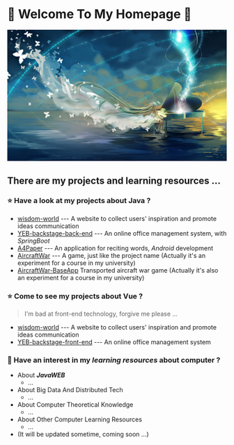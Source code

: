 # 💙 Welcome To My Homepage 💙
![homepagePicture1](pics/v2-b4fa1163d7c6f7bb2d246eb1a7bb6b50.jpg)
## There are my projects and learning resources ...
### :star: Have a look at my projects about Java ?
- [wisdom-world](https://github.com/SunDocker/wisdom-world-parent) --- A website to collect users' inspiration and promote ideas communication
- [YEB-backstage-back-end](https://github.com/SunDocker/YEB-backstage-back-end) --- An online office management system, with *SpringBoot*
- [A4Paper](https://github.com/SunDocker/A4Paper) --- An application for reciting words, *Android* development
- [AircraftWar](https://github.com/SunDocker/AircraftWar-base) --- A game, just like the project name (Actually it's an experiment for a course in my university)
- [AircraftWar-BaseApp](https://github.com/SunDocker/AircraftWar-BaseApp) Transported aircraft war game (Actually it's also an experiment for a course in my university)
### :star: Come to see my projects about Vue ?
> I'm bad at front-end technology, forgive me please ...
- [wisdom-world](https://github.com/SunDocker/wisdom-world-app.git) --- A website to collect users' inspiration and promote ideas communication
- [YEB-backstage-front-end](https://github.com/SunDocker/YEB-backstage-front-end) --- An online office management system
### :star2: Have an interest in my *learning resources* about computer ?
- About ***JavaWEB***
  - ...
- About Big Data And Distributed Tech
  - ...
- About Computer Theoretical Knowledge
  - ...
- About Other Computer Learning Resources
  - ...
- (It will be updated sometime, coming soon ...)









<!--
**SunDocker/SunDocker** is a ✨ _special_ ✨ repository because its `README.md` (this file) appears on your GitHub profile.

Here are some ideas to get you started:

- 🔭 I’m currently working on ...
- 🌱 I’m currently learning ...
- 👯 I’m looking to collaborate on ...
- 🤔 I’m looking for help with ...
- 💬 Ask me about ...
- 📫 How to reach me: ...
- 😄 Pronouns: ...
- ⚡ Fun fact: ...
-->

